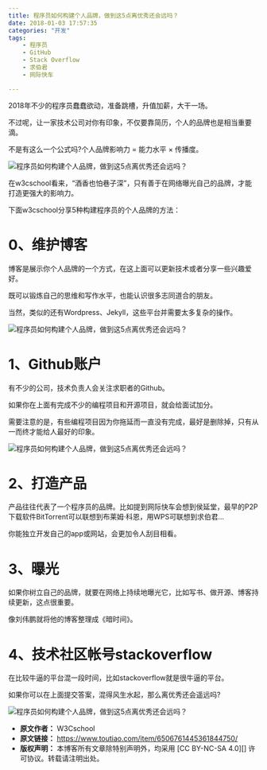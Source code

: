 ```yaml
---
title: 程序员如何构建个人品牌，做到这5点离优秀还会远吗？
date: 2018-01-03 17:57:35
categories: "开发"
tags:
	- 程序员
	- GitHub
	- Stack Overflow
	- 求伯君
	- 网际快车

---
```


2018年不少的程序员蠢蠢欲动，准备跳槽，升值加薪，大干一场。

不过呢，让一家技术公司对你有印象，不仅要靠简历，个人的品牌也是相当重要滴。

不是有这么一个公式吗?个人品牌影响力 = 能力水平 × 传播度。

![程序员如何构建个人品牌，做到这5点离优秀还会远吗？][5]

在w3cschool看来，“酒香也怕巷子深”，只有善于在网络曝光自己的品牌，才能打造更强大的影响力。

下面w3cschool分享5种构建程序员的个人品牌的方法：

# 0、维护博客 #

博客是展示你个人品牌的一个方式，在这上面可以更新技术或者分享一些兴趣爱好。

既可以锻炼自己的思维和写作水平，也能认识很多志同道合的朋友。

当然，类似的还有Wordpress、Jekyll，这些平台并需要太多复杂的操作。

![程序员如何构建个人品牌，做到这5点离优秀还会远吗？][5 1]

# 1、Github账户 #

有不少的公司，技术负责人会关注求职者的Github。

如果你在上面有完成不少的编程项目和开源项目，就会给面试加分。

需要注意的是，有些编程项目因为你拖延而一直没有完成，最好是删除掉，只有从一而终才能给人最好的印象。

![程序员如何构建个人品牌，做到这5点离优秀还会远吗？][5 2]

# 2、打造产品 #

产品往往代表了一个程序员的品牌。比如提到网际快车会想到侯延堂，最早的P2P下载软件BitTorrent可以联想到布莱姆·科恩，用WPS可联想到求伯君...

你能独立开发自己的app或网站，会更加令人刮目相看。

# 3、曝光 #

如果你树立自己的品牌，就要在网络上持续地曝光它，比如写书、做开源、博客持续更新，这点很重要。

像刘伟鹏就将他的博客整理成《暗时间》。

# 4、技术社区帐号stackoverflow #

在比较牛逼的平台混一段时间，比如stackoverflow就是很牛逼的平台。

如果你可以在上面提交答案，混得风生水起，那么离优秀还会遥远吗?

![程序员如何构建个人品牌，做到这5点离优秀还会远吗？][5 3]


[5]: /pro/os/crawler/IFFY-ZEUA-ZV6R.jpg
[5 1]: /pro/os/crawler/ZRVF-2IVZ-AQMU.jpg
[5 2]: /pro/os/crawler/YNIY-F2EA-NFJE.jpg
[5 3]: /pro/os/crawler/NAZR-Y2UQ-FNNI.jpg
 *  **原文作者：** W3Cschool
 *  **原文链接：** https://www.toutiao.com/item/6506761445361844750/
 *  **版权声明：** 本博客所有文章除特别声明外，均采用 [CC BY-NC-SA 4.0][] 许可协议。转载请注明出处。